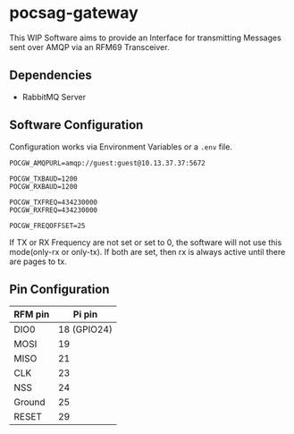 # pocsag-gateway

This WIP Software aims to provide an Interface for transmitting Messages sent over AMQP via an RFM69 Transceiver.

## Dependencies
- RabbitMQ Server

## Software Configuration
Configuration works via Environment Variables or a `.env` file.
```
POCGW_AMQPURL=amqp://guest:guest@10.13.37.37:5672

POCGW_TXBAUD=1200
POCGW_RXBAUD=1200

POCGW_TXFREQ=434230000
POCGW_RXFREQ=434230000

POCGW_FREQOFFSET=25
```
If TX or RX Frequency are not set or set to 0, the software will not use this mode(only-rx or only-tx). If both are set, then rx is always active until there are pages to tx.

## Pin Configuration
| RFM pin | Pi pin  
| ------- |-------
| DIO0    | 18 (GPIO24)  
| MOSI    | 19  
| MISO    | 21  
| CLK     | 23  
| NSS     | 24  
| Ground  | 25  
| RESET   | 29

